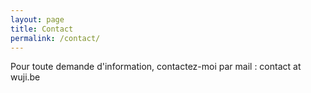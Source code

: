 ```yaml
---
layout: page
title: Contact
permalink: /contact/
---
```


Pour toute demande d'information, contactez-moi par mail : contact at wuji.be